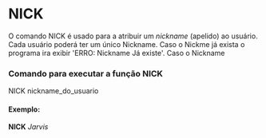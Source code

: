 # NICK

O comando NICK é usado para a atribuir um *nickname* (apelido) ao usuário. Cada usuário poderá ter um único Nickname.
Caso o Nickme já exista o programa ira exibir 'ERRO: Nickname Já existe'. Caso o Nickname 

### Comando para executar a função NICK

NICK nickname_do_usuario

#### Exemplo: 
**NICK** *Jarvis*

